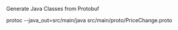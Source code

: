 Generate Java Classes from Protobuf

protoc --java_out=src/main/java src/main/proto/PriceChange.proto

